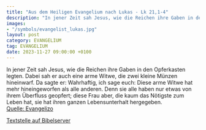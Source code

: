 ```yaml
---
title: "Aus dem Heiligen Evangelium nach Lukas - Lk 21,1-4"
description: "In jener Zeit sah Jesus, wie die Reichen ihre Gaben in den Opferkasten legten. Dabei sah er auch eine arme Witwe, die zwei kleine Münzen hineinwarf. Da sagte er: Wahrhaftig, ich sage euch: Diese arme Witwe hat mehr hineingeworfen als alle anderen. Denn sie alle haben nur etwas vo...."
images:
- "/symbols/evangelist_lukas.jpg"
layout: post
category: EVANGELIUM
tag: EVANGELIUM
date: 2023-11-27 09:00:00 +0100
---
```

In jener Zeit sah Jesus, wie die Reichen ihre Gaben in den Opferkasten legten.
Dabei sah er auch eine arme Witwe, die zwei kleine Münzen hineinwarf.
Da sagte er: Wahrhaftig, ich sage euch: Diese arme Witwe hat mehr hineingeworfen als alle anderen.
Denn sie alle haben nur etwas von ihrem Überfluss geopfert; diese Frau aber, die kaum das Nötigste zum Leben hat, sie hat ihren ganzen Lebensunterhalt hergegeben.<!--more--><br>
[Quelle: Evangelizo](https://evangeliumtagfuertag.org/DE/gospel)

[Textstelle auf Bibelserver](https://www.bibleserver.com/EU/Lukas21,1-4)
